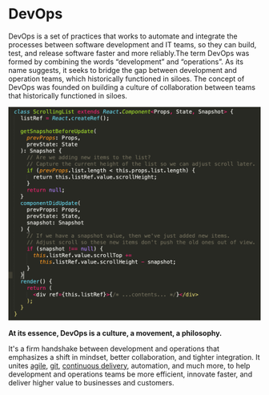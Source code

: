 # DevOps

DevOps is a set of practices that works to automate and integrate the processes between software development and IT teams, so they can build, test, and release software faster and more reliably.The term DevOps was formed by combining the words “development” and “operations”. As its name suggests, it seeks to bridge the gap between development and operation teams, which historically functioned in siloes. The concept of DevOps was founded on building a culture of collaboration between teams that historically functioned in siloes.

![](.gitbook/assets/image%20%2830%29.png)

**At its essence, DevOps is a culture, a movement, a philosophy.**

It's a firm handshake between development and operations that emphasizes a shift in mindset, better collaboration, and tighter integration. It unites [agile](https://www.atlassian.com/agile), [git](https://www.atlassian.com/git/tutorials/what-is-git), [continuous delivery](https://www.atlassian.com/continuous-delivery/principles), automation, and much more, to help development and operations teams be more efficient, innovate faster, and deliver higher value to businesses and customers.



